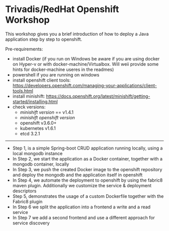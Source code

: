 # Trivadis/RedHat Openshift Workshop

This workshop gives you a brief introduction of how to deploy a Java application step by step to openshift.  

Pre-requirements:
- install Docker (if you run on Windows be aware if you are using docker on Hyper-v or with docker-machine/Virtualbox. Will weii provide some hints for docker-machine useres in the readmes) 
- powershell if you are running on windows
- install openshift client tools: https://developers.openshift.com/managing-your-applications/client-tools.html
- install minishift: https://docs.openshift.org/latest/minishift/getting-started/installing.html
- check versions: 
  - *minishift version* == v1.4.1
  - *minishift openshift version*
  - openshift v3.6.0+
  - kubernetes v1.6.1
  - etcd 3.2.1
      
      
    
-------------------------------

- Step 1, is a simple Spring-boot CRUD application running locally, using a local mongodb instance
- In Step 2, we start the application as a Docker container, together with a mongodb container, locally
- In Step 3, we push the created Docker image to the openshift repository and deploy the mongodb and the application itself in openshift
- In Step 4, we automate the deployment to openshift by using the fabric8 maven plugin. Additionally we customize the service & deployment descriptors
- Step 5, demonstrates the usage of a custom Dockerfile together with the Fabric8 plugin
- In Step 6 we split the application into a frontend a write and a read service
- In Step 7 we add a second frontend and use a different approach for service discovery
